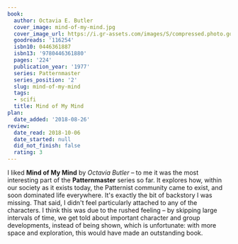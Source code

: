 ```yaml
---
book:
  author: Octavia E. Butler
  cover_image: mind-of-my-mind.jpg
  cover_image_url: https://i.gr-assets.com/images/S/compressed.photo.goodreads.com/books/1389676159l/116254.jpg
  goodreads: '116254'
  isbn10: 0446361887
  isbn13: '9780446361880'
  pages: '224'
  publication_year: '1977'
  series: Patternmaster
  series_position: '2'
  slug: mind-of-my-mind
  tags:
  - scifi
  title: Mind of My Mind
plan:
  date_added: '2018-08-26'
review:
  date_read: 2018-10-06
  date_started: null
  did_not_finish: false
  rating: 3
---
```


I liked **Mind of My Mind** by *Octavia Butler* – to me it was the most interesting part of the **Patternmaster** series so far. It explores how, within our society as it exists today, the Patternist community came to exist, and soon dominated life everywhere. It's exactly the bit of backstory I was missing. That said, I didn't feel particularly attached to any of the characters. I think this was due to the rushed feeling – by skipping large intervals of time, we get told about important character and group developments, instead of being shown, which is unfortunate: with more space and exploration, this would have made an outstanding book.
